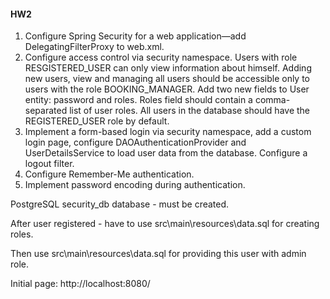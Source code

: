 #### **HW2**

1. Configure Spring Security for a web application—add DelegatingFilterProxy to web.xml.
2. Configure access control via security namespace. 
Users with role RESGISTERED_USER can only view information about himself. 
Adding new users, view and managing all users should be accessible only to users 
with the role BOOKING_MANAGER. 
Add two new fields to User entity: password and roles. 
Roles field should contain a comma-separated list of user roles. 
All users in the database should have the REGISTERED_USER role by default.
3. Implement a form-based login via security namespace, add a custom login page, 
configure DAOAuthenticationProvider and UserDetailsService to load user data 
from the database. Configure a logout filter.
4. Configure Remember-Me authentication.
5. Implement password encoding during authentication.

 PostgreSQL security_db database - must be created.
 
 After user registered - have to use src\main\resources\data.sql for creating roles.
 
 Then use src\main\resources\data.sql for providing this user with admin role.
 
 Initial page: http://localhost:8080/
